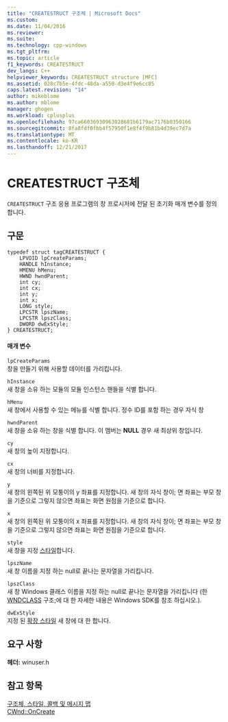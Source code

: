 ```yaml
---
title: "CREATESTRUCT 구조체 | Microsoft Docs"
ms.custom: 
ms.date: 11/04/2016
ms.reviewer: 
ms.suite: 
ms.technology: cpp-windows
ms.tgt_pltfrm: 
ms.topic: article
f1_keywords: CREATESTRUCT
dev_langs: C++
helpviewer_keywords: CREATESTRUCT structure [MFC]
ms.assetid: 028c7b5e-4fdc-48da-a550-d3e4f9e6cc85
caps.latest.revision: "14"
author: mikeblome
ms.author: mblome
manager: ghogen
ms.workload: cplusplus
ms.openlocfilehash: 97ca66036930963028681b6179ac7176b0350166
ms.sourcegitcommit: 8fa8fdf0fbb4f57950f1e8f4f9b81b4d39ec7d7a
ms.translationtype: MT
ms.contentlocale: ko-KR
ms.lasthandoff: 12/21/2017
---
```

# <a name="createstruct-structure"></a>CREATESTRUCT 구조체
`CREATESTRUCT` 구조 응용 프로그램의 창 프로시저에 전달 된 초기화 매개 변수를 정의 합니다.  
  
## <a name="syntax"></a>구문  
  
```  
typedef struct tagCREATESTRUCT {  
    LPVOID lpCreateParams;  
    HANDLE hInstance;  
    HMENU hMenu;  
    HWND hwndParent;  
    int cy;  
    int cx;  
    int y;  
    int x;  
    LONG style;  
    LPCSTR lpszName;  
    LPCSTR lpszClass;  
    DWORD dwExStyle;  
} CREATESTRUCT;  
```  
  
#### <a name="parameters"></a>매개 변수  
 `lpCreateParams`  
 창을 만들기 위해 사용할 데이터를 가리킵니다.  
  
 `hInstance`  
 새 창을 소유 하는 모듈의 모듈 인스턴스 핸들을 식별 합니다.  
  
 `hMenu`  
 새 창에서 사용할 수 있는 메뉴를 식별 합니다. 정수 ID를 포함 하는 경우 자식 창  
  
 `hwndParent`  
 새 창을 소유 하는 창을 식별 합니다. 이 멤버는 **NULL** 경우 새 최상위 창입니다.  
  
 `cy`  
 새 창의 높이 지정합니다.  
  
 `cx`  
 새 창의 너비를 지정합니다.  
  
 `y`  
 새 창의 왼쪽된 위 모퉁이의 y 좌표를 지정합니다. 새 창의 자식 창이; 면 좌표는 부모 창을 기준으로 그렇지 않으면 좌표는 화면 원점을 기준으로 합니다.  
  
 `x`  
 새 창의 왼쪽된 위 모퉁이의 x 좌표를 지정합니다. 새 창의 자식 창이; 면 좌표는 부모 창을 기준으로 그렇지 않으면 좌표는 화면 원점을 기준으로 합니다.  
  
 `style`  
 새 창을 지정 [스타일](../../mfc/reference/styles-used-by-mfc.md)합니다.  
  
 `lpszName`  
 새 창 이름을 지정 하는 null로 끝나는 문자열을 가리킵니다.  
  
 `lpszClass`  
 새 창 Windows 클래스 이름을 지정 하는 null로 끝나는 문자열을 가리킵니다 (한 [WNDCLASS](http://msdn.microsoft.com/library/windows/desktop/ms633576) 구조;에 대 한 자세한 내용은 Windows SDK를 참조 하십시오.).  
  
 `dwExStyle`  
 지정 된 [확장 스타일](../../mfc/reference/styles-used-by-mfc.md#extended-window-styles) 새 창에 대 한 합니다.  
  
## <a name="requirements"></a>요구 사항  
 **헤더:** winuser.h  
  
## <a name="see-also"></a>참고 항목  
 [구조체, 스타일, 콜백 및 메시지 맵](../../mfc/reference/structures-styles-callbacks-and-message-maps.md)   
 [CWnd::OnCreate](../../mfc/reference/cwnd-class.md#oncreate)


